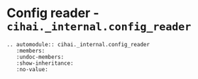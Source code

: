 # Config reader - `cihai._internal.config_reader`

```{eval-rst}
.. automodule:: cihai._internal.config_reader
   :members:
   :undoc-members:
   :show-inheritance:
   :no-value:
```
